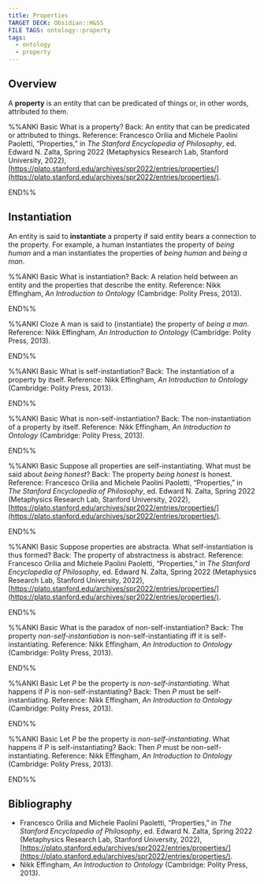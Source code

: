```yaml
---
title: Properties
TARGET DECK: Obsidian::H&SS
FILE TAGS: ontology::property
tags:
  - ontology
  - property
---
```


## Overview

A **property** is an entity that can be predicated of things or, in other words, attributed to them.

%%ANKI
Basic
What is a property?
Back: An entity that can be predicated or attributed to things.
Reference: Francesco Orilia and Michele Paolini Paoletti, “Properties,” in _The Stanford Encyclopedia of Philosophy_, ed. Edward N. Zalta, Spring 2022 (Metaphysics Research Lab, Stanford University, 2022), [https://plato.stanford.edu/archives/spr2022/entries/properties/](https://plato.stanford.edu/archives/spr2022/entries/properties/).
<!--ID: 1720912237900-->
END%%

## Instantiation

An entity is said to **instantiate** a property if said entity bears a connection to the property. For example, a human instantiates the property of *being human* and a man instantiates the properties of *being human* and *being a man*.

%%ANKI
Basic
What is instantiation?
Back: A relation held between an entity and the properties that describe the entity.
Reference: Nikk Effingham, _An Introduction to Ontology_ (Cambridge: Polity Press, 2013).
<!--ID: 1720912237951-->
END%%

%%ANKI
Cloze
A man is said to {instantiate} the property of *being a man*.
Reference: Nikk Effingham, _An Introduction to Ontology_ (Cambridge: Polity Press, 2013).
<!--ID: 1720912237960-->
END%%

%%ANKI
Basic
What is self-instantiation?
Back: The instantiation of a property by itself.
Reference: Nikk Effingham, _An Introduction to Ontology_ (Cambridge: Polity Press, 2013).
<!--ID: 1720912237967-->
END%%

%%ANKI
Basic
What is non-self-instantiation?
Back: The non-instantiation of a property by itself.
Reference: Nikk Effingham, _An Introduction to Ontology_ (Cambridge: Polity Press, 2013).
<!--ID: 1720912237974-->
END%%

%%ANKI
Basic
Suppose all properties are self-instantiating. What must be said about *being honest*?
Back: The property *being honest* is honest.
Reference: Francesco Orilia and Michele Paolini Paoletti, “Properties,” in _The Stanford Encyclopedia of Philosophy_, ed. Edward N. Zalta, Spring 2022 (Metaphysics Research Lab, Stanford University, 2022), [https://plato.stanford.edu/archives/spr2022/entries/properties/](https://plato.stanford.edu/archives/spr2022/entries/properties/).
<!--ID: 1720912237980-->
END%%

%%ANKI
Basic
Suppose properties are abstracta. What self-instantiation is thus formed?
Back: The property of abstractness is abstract.
Reference: Francesco Orilia and Michele Paolini Paoletti, “Properties,” in _The Stanford Encyclopedia of Philosophy_, ed. Edward N. Zalta, Spring 2022 (Metaphysics Research Lab, Stanford University, 2022), [https://plato.stanford.edu/archives/spr2022/entries/properties/](https://plato.stanford.edu/archives/spr2022/entries/properties/).
<!--ID: 1720912237986-->
END%%

%%ANKI
Basic
What is the paradox of non-self-instantiation?
Back: The property *non-self-instantiation* is non-self-instantiating iff it is self-instantiating.
Reference: Nikk Effingham, _An Introduction to Ontology_ (Cambridge: Polity Press, 2013).
<!--ID: 1720912237992-->
END%%

%%ANKI
Basic
Let $P$ be the property *is non-self-instantiating*. What happens if $P$ is non-self-instantiating?
Back: Then $P$ must be self-instantiating.
Reference: Nikk Effingham, _An Introduction to Ontology_ (Cambridge: Polity Press, 2013).
<!--ID: 1720912237998-->
END%%

%%ANKI
Basic
Let $P$ be the property *is non-self-instantiating*. What happens if $P$ is self-instantiating?
Back: Then $P$ must be non-self-instantiating.
Reference: Nikk Effingham, _An Introduction to Ontology_ (Cambridge: Polity Press, 2013).
<!--ID: 1720912238004-->
END%%

## Bibliography

* Francesco Orilia and Michele Paolini Paoletti, “Properties,” in _The Stanford Encyclopedia of Philosophy_, ed. Edward N. Zalta, Spring 2022 (Metaphysics Research Lab, Stanford University, 2022), [https://plato.stanford.edu/archives/spr2022/entries/properties/](https://plato.stanford.edu/archives/spr2022/entries/properties/).
* Nikk Effingham, _An Introduction to Ontology_ (Cambridge: Polity Press, 2013).